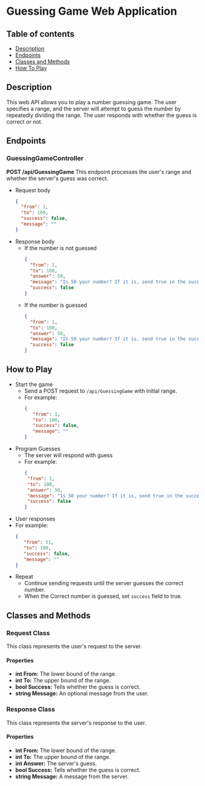 # Guessing Game Web Application

## Table of contents
- [Description](#Description)
- [Endpoints](#Endpoints)
- [Classes and Methods](#classes-and-methods)
- [How To Play](#how-to-play)

## Description
This web API allows you to play a number guessing game. The user specifies a range, and the server will attempt to guess the number by repeatedly dividing the range. The user responds with whether the guess is correct or not.

## Endpoints

### GuessingGameController
**POST /api/GuessingGame**
This endpoint processes the user's range and whether the server's guess was correct.

- Request body
  ```json
  {
    "from": 1,
    "to": 100,
    "success": false,
    "message": "" 
  }
  ```
- Response body
  - If the number is not guessed
    ```json
    {
      "from": 1,
      "to": 100,
      "answer": 50,
      "message": "Is 50 your number? If it is, send true in the success field, otherwise send false",
      "success": false
    }        
    ``` 
  - If the number is guessed
    ```json
    {
      "from": 1,
      "to": 100,
      "answer": 50,
      "message": "Is 50 your number? If it is, send true in the success field, otherwise send false",
      "success": false
    }
    ```
## How to Play
  - Start the game
    - Send a POST request to `/api/GuessingGame` with initial range.
    - For example: 
      ```json
      {
         "from": 1,
         "to": 100,
         "success": false,
         "message": ""
      }
      ```
  - Program Guesses
    - The server will respond with guess
    - For example: 
        ```json
      {
         "from": 1,
         "to": 100,
         "answer": 50,
         "message": "Is 50 your number? If it is, send true in the success field, otherwise send false",
         "success": false
      }
        ```
  - User responses
  - For example: 
      ```json
      {
         "from": 51,
         "to": 100,
         "success": false,
         "message": ""
      }
    ```
  - Repeat
    - Continue sending requests until the server guesses the correct number.
    - When the Correct number is guessed, set `success` field to true.
## Classes and Methods
###  Request Class

This class represents the user's request to the server.

#### Properties

- **int From:** The lower bound of the range.
- **int To:** The upper bound of the range.
- **bool Success:** Tells whether the guess is correct.
- **string Message:** An optional message from the user.

### Response Class

This class represents the server's response to the user.

#### Properties

- **int From:** The lower bound of the range.
- **int To:** The upper bound of the range.
- **int Answer:** The server's guess.
- **bool Success:** Tells whether the guess is correct.
- **string Message:** A message from the server.
